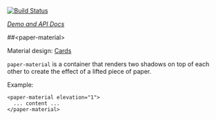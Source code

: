 
<!---

This README is automatically generated from the comments in these files:
paper-material.html

Edit those files, and our readme bot will duplicate them over here!
Edit this file, and the bot will squash your changes :)

-->

[![Build Status](https://travis-ci.org/PolymerElements/paper-material.svg?branch=master)](https://travis-ci.org/PolymerElements/paper-material)

_[Demo and API Docs](https://elements.polymer-project.org/elements/paper-material)_


##&lt;paper-material&gt;


Material design: [Cards](https://www.google.com/design/spec/components/cards.html)

`paper-material` is a container that renders two shadows on top of each other to
create the effect of a lifted piece of paper.

Example:

    <paper-material elevation="1">
      ... content ...
    </paper-material>


